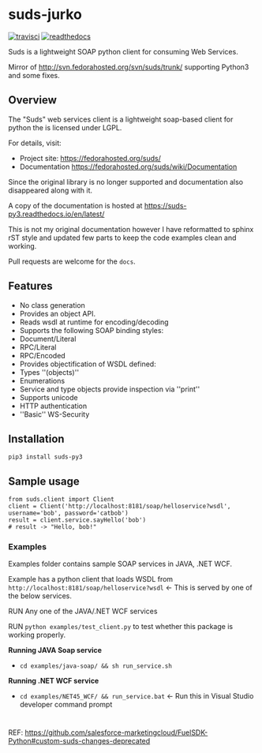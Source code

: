 suds-jurko
========
[![travisci](https://travis-ci.org/cackharot/suds-py3.svg?branch=master)](https://travis-ci.org/cackharot/suds-py3.svg?branch=master)
[![readthedocs](https://readthedocs.org/projects/suds-py3/badge/?version=latest)](https://readthedocs.org/projects/suds-py3/badge/?version=latest)

Suds is a lightweight SOAP python client for consuming Web Services.

Mirror of http://svn.fedorahosted.org/svn/suds/trunk/ supporting Python3 and some fixes.

## Overview

The "Suds" web services client is a lightweight soap-based client for python the is licensed under LGPL.

For details, visit:
  * Project site: https://fedorahosted.org/suds/
  * Documentation https://fedorahosted.org/suds/wiki/Documentation

Since the original library is no longer supported and documentation also disappeared along with it.

A copy of the documentation is hosted at https://suds-py3.readthedocs.io/en/latest/

This is not my original documentation however I have reformatted to sphinx rST style
and updated few parts to keep the code examples clean and working.

Pull requests are welcome for the `docs`.

## Features
* No class generation
* Provides an object API.
* Reads wsdl at runtime for encoding/decoding
* Supports the following SOAP binding styles:
* Document/Literal
* RPC/Literal
* RPC/Encoded
* Provides objectification of WSDL defined:
* Types ''(objects)''
* Enumerations
* Service and type objects provide inspection via ''print''
* Supports unicode
* HTTP authentication
* ''Basic'' WS-Security

## Installation
```
pip3 install suds-py3
```

## Sample usage
```
from suds.client import Client
client = Client('http://localhost:8181/soap/helloservice?wsdl', username='bob', password='catbob')
result = client.service.sayHello('bob')
# result -> "Hello, bob!"
```

### Examples
Examples folder contains sample SOAP services in JAVA, .NET WCF.

Example has a python client that loads WSDL from `http://localhost:8181/soap/helloservice?wsdl` <- This is served by one of the below services.

RUN Any one of the JAVA/.NET WCF services

RUN `python examples/test_client.py` to test whether this package is working properly.

**Running JAVA Soap service**
* `cd examples/java-soap/ && sh run_service.sh`

**Running .NET WCF service**
* `cd examples/NET45_WCF/ && run_service.bat` <- Run this in Visual Studio developer command prompt


#
REF: https://github.com/salesforce-marketingcloud/FuelSDK-Python#custom-suds-changes-deprecated
